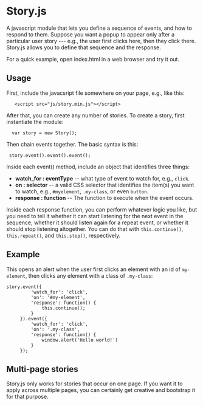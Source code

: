 Story.js
========

A javascript module that lets you define a sequence of events, and how to respond to them. Suppose you want a popup to appear only after a particular user story --- e.g., the user first clicks here, then they click there. Story.js allows you to define that sequence and the response.

For a quick example, open index.html in a web browser and try it out.

Usage
-----

First, include the javacsript file somewhere on your page, e.g., like this:

       <script src="js/story.min.js"></script>

After that, you can create any number of stories. To create a story, first instantiate the module:

      var story = new Story();

Then chain events together. The basic syntax is this:

     story.event().event().event();

Inside each event() method, include an object that identifies three things:

* **watch_for : eventType** -- what type of event to watch for, e.g., `click`.
* **on : selector** -- a valid CSS selector that identifies the item(s) you want to watch, e.g., `#myelement`, `.my-class`, or even `button`. 
* **response : function** -- The function to execute when the event occurs. 

Inside each response function, you can perform whatever logic you like, but you need to tell it whether it can start listening for the next event in the sequence, whether it should listen again for a repeat event, or whether it should stop listening altogether. You can do that with `this.continue()`, `this.repeat()`, and `this.stop()`, respectively.

Example
-------

This opens an alert when the user first clicks an element with an id of `my-element`, then clicks any element with a class of `.my-class`:

    story.event({
             'watch_for': 'click',
             'on': '#my-element',
             'response': function() {
                 this.continue();
             }
         }).event({
             'watch_for': 'click',
             'on': '.my-class',
             'response': function() {
                 window.alert('Hello world!')
             }
         });


Multi-page stories
------------------

Story.js only works for stories that occur on one page. If you want it to apply across multiple pages, you can certainly get creative and bootstrap it for that purpose.
